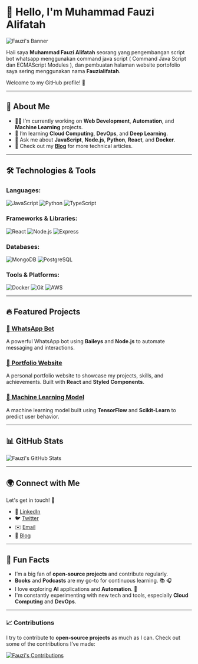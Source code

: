 # 👋 Hello, I'm Muhammad Fauzi Alifatah

![Fauzi's Banner](https://telegra.ph/file/64620ff1d3778449dfd22.jpg)

Haii saya **Muhammad Fauzi Alifatah** seorang yang pengembangan script bot whatsapp menggunakan command java script ( Command Java Script dan ECMAScript Modules ), dan pembuatan halaman website portofolio saya sering menggunakan nama **Fauzialifatah**.

Welcome to my GitHub profile! 🚀

---

## 🚀 About Me

- 👨‍💻 I’m currently working on **Web Development**, **Automation**, and **Machine Learning** projects.
- 🌱 I’m learning **Cloud Computing**, **DevOps**, and **Deep Learning**.
- 💬 Ask me about **JavaScript**, **Node.js**, **Python**, **React**, and **Docker**.
- 📝 Check out my **[Blog](https://medium.com/@fauzialifatah)** for more technical articles.

---

## 🛠️ Technologies & Tools

### Languages:
![JavaScript](https://img.shields.io/badge/JavaScript-4A90E2?style=flat&logo=javascript&logoColor=white)
![Python](https://img.shields.io/badge/Python-3572A5?style=flat&logo=python&logoColor=white)
![TypeScript](https://img.shields.io/badge/TypeScript-007ACC?style=flat&logo=typescript&logoColor=white)

### Frameworks & Libraries:
![React](https://img.shields.io/badge/React-61DAFB?style=flat&logo=react&logoColor=black)
![Node.js](https://img.shields.io/badge/Node.js-339933?style=flat&logo=node.js&logoColor=white)
![Express](https://img.shields.io/badge/Express-000000?style=flat&logo=express&logoColor=white)

### Databases:
![MongoDB](https://img.shields.io/badge/MongoDB-47A248?style=flat&logo=mongodb&logoColor=white)
![PostgreSQL](https://img.shields.io/badge/PostgreSQL-4169E1?style=flat&logo=postgresql&logoColor=white)

### Tools & Platforms:
![Docker](https://img.shields.io/badge/Docker-2496ED?style=flat&logo=docker&logoColor=white)
![Git](https://img.shields.io/badge/Git-F05032?style=flat&logo=git&logoColor=white)
![AWS](https://img.shields.io/badge/Amazon%20AWS-232F3E?style=flat&logo=amazonaws&logoColor=white)

---

## 🔥 Featured Projects

### [🚀 WhatsApp Bot](https://github.com/fauzialifatah/whatsapp-bot)
A powerful WhatsApp bot using **Baileys** and **Node.js** to automate messaging and interactions.

### [🎨 Portfolio Website](https://github.com/fauzialifatah/portfolio)
A personal portfolio website to showcase my projects, skills, and achievements. Built with **React** and **Styled Components**.

### [🤖 Machine Learning Model](https://github.com/fauzialifatah/machine-learning-model)
A machine learning model built using **TensorFlow** and **Scikit-Learn** to predict user behavior.

---

## 📊 GitHub Stats

![Fauzi's GitHub Stats](https://github-readme-stats.vercel.app/api?username=fauzialifatah&show_icons=true&hide_title=true&hide=prs&count_private=true&theme=radical)

---

## 🌍 Connect with Me

Let's get in touch! 🌟

- 💼 [LinkedIn](https://www.linkedin.com/in/fauzialifatah)
- 🐦 [Twitter](https://twitter.com/fauzi_twitter)
- ✉️ [Email](mailto:fauzi@example.com)
- 📝 [Blog](https://medium.com/@fauzialifatah)

---

## 🎯 Fun Facts

- I’m a big fan of **open-source projects** and contribute regularly.
- **Books** and **Podcasts** are my go-to for continuous learning. 📚 🎧
- I love exploring **AI** applications and **Automation**. 🤖
- I'm constantly experimenting with new tech and tools, especially **Cloud Computing** and **DevOps**.

---

### 📈 Contributions

I try to contribute to **open-source projects** as much as I can. Check out some of the contributions I’ve made:

[![Fauzi's Contributions](https://github.com/fauzialifatah/fauzialifatah/blob/main/assets/contributions.svg)](https://github.com/fauzialifatah)
